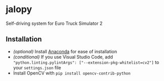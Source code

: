 # jalopy
Self-driving system for Euro Truck Simulator 2

## Installation
* _(optional)_ Install [Anaconda](https://anaconda.com) for ease of installation
* _(conditional)_ If you use Visual Studio Code, add ```    "python.linting.pylintArgs": ["--extension-pkg-whitelist=cv2"]
``` to your ```settings.json``` file
* Install OpenCV with ```pip install opencv-contrib-python```
